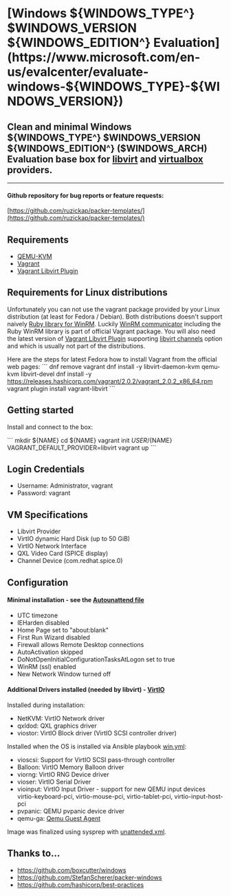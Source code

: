 # [Windows ${WINDOWS_TYPE^} $WINDOWS_VERSION ${WINDOWS_EDITION^} Evaluation](https://www.microsoft.com/en-us/evalcenter/evaluate-windows-${WINDOWS_TYPE}-${WINDOWS_VERSION})
## Clean and minimal Windows ${WINDOWS_TYPE^} $WINDOWS_VERSION ${WINDOWS_EDITION^} ($WINDOWS_ARCH) Evaluation base box for [libvirt](https://github.com/vagrant-libvirt/vagrant-libvirt) and [virtualbox](https://www.vagrantup.com/docs/virtualbox/) providers.

---

#### Github repository for bug reports or feature requests:

[https://github.com/ruzickap/packer-templates/](https://github.com/ruzickap/packer-templates/)


## Requirements
* [QEMU-KVM](https://en.wikibooks.org/wiki/QEMU/Installing_QEMU)
* [Vagrant](https://www.vagrantup.com/downloads.html)
* [Vagrant Libvirt Plugin](https://github.com/pradels/vagrant-libvirt#installation)


## Requirements for Linux distributions
Unfortunately you can not use the vagrant package provided by your Linux distribution (at least for Fedora / Debian).
Both distributions doesn't support naively [Ruby library for WinRM](https://github.com/WinRb/WinRM).
Luckily [WinRM communicator](https://github.com/mitchellh/vagrant/tree/master/plugins/communicators/winrm) including the Ruby WinRM library is part of official Vagrant package.
You will also need the latest version of [Vagrant Libvirt Plugin](https://github.com/pradels/vagrant-libvirt#installation) supporting [libvirt channels](https://libvirt.org/formatdomain.html#elementCharChannel) option and which is usually not part of the distributions.

Here are the steps for latest Fedora how to install Vagrant from the official web pages:
\`\`\`
dnf remove vagrant
dnf install -y libvirt-daemon-kvm qemu-kvm libvirt-devel
dnf install -y https://releases.hashicorp.com/vagrant/2.0.2/vagrant_2.0.2_x86_64.rpm
vagrant plugin install vagrant-libvirt
\`\`\`


## Getting started

Install and connect to the box:

\`\`\`
mkdir ${NAME}
cd ${NAME}
vagrant init ${USER}/${NAME}
VAGRANT_DEFAULT_PROVIDER=libvirt vagrant up
\`\`\`


## Login Credentials

* Username: Administrator, vagrant
* Password: vagrant


## VM Specifications

* Libvirt Provider
* VirtIO dynamic Hard Disk (up to 50 GiB)
* VirtIO Network Interface
* QXL Video Card (SPICE display)
* Channel Device (com.redhat.spice.0)


## Configuration

#### Minimal installation - see the [Autounattend file](https://github.com/ruzickap/packer-templates/blob/master/http/windows-${WINDOWS_TYPE}-${WINDOWS_VERSION}/Autounattend.xml)

* UTC timezone
* IEHarden disabled
* Home Page set to "about:blank"
* First Run Wizard disabled
* Firewall allows Remote Desktop connections
* AutoActivation skipped
* DoNotOpenInitialConfigurationTasksAtLogon set to true
* WinRM (ssl) enabled
* New Network Window turned off

#### Additional Drivers installed (needed by libvirt) - [VirtIO](https://fedoraproject.org/wiki/Windows_Virtio_Drivers)

Installed during installation:
* NetKVM: VirtIO Network driver
* qxldod: QXL graphics driver
* viostor: VirtIO Block driver (VirtIO SCSI controller driver)

Installed when the OS is installed via Ansible playbook [win.yml](https://github.com/ruzickap/packer-templates/blob/master/ansible/win.yml):
* vioscsi: Support for VirtIO SCSI pass-through controller
* Balloon: VirtIO Memory Balloon driver
* viorng: VirtIO RNG Device driver
* vioser: VirtIO Serial Driver
* vioinput: VirtIO Input Driver - support for new QEMU input devices virtio-keyboard-pci, virtio-mouse-pci, virtio-tablet-pci, virtio-input-host-pci
* pvpanic: QEMU pvpanic device driver
* qemu-ga: [Qemu Guest Agent](http://wiki.libvirt.org/page/Qemu_guest_agent)

Image was finalized using sysprep with [unattended.xml](https://github.com/ruzickap/packer-templates/blob/master/scripts/win-common/unattend.xml).


## Thanks to...

* https://github.com/boxcutter/windows
* https://github.com/StefanScherer/packer-windows
* https://github.com/hashicorp/best-practices
